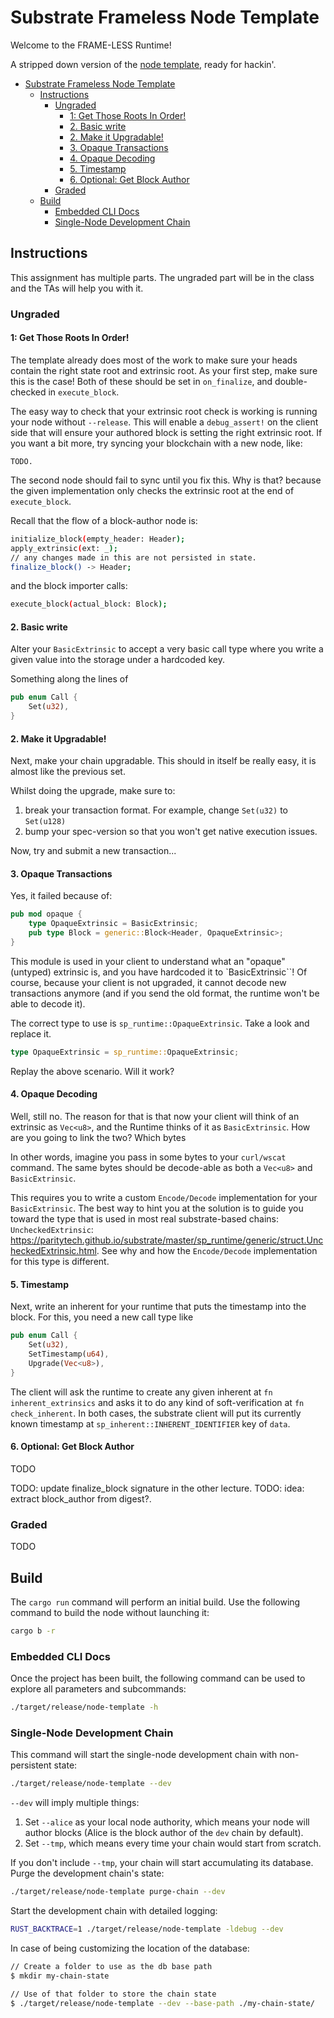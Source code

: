 # Substrate Frameless Node Template

Welcome to the FRAME-LESS Runtime!

A stripped down version of the [node
template](https://github.com/substrate-developer-hub/substrate-node-template), ready for hackin'.

- [Substrate Frameless Node Template](#substrate-frameless-node-template)
  - [Instructions](#instructions)
    - [Ungraded](#ungraded)
      - [1: Get Those Roots In Order!](#1-get-those-roots-in-order)
      - [2. Basic write](#2-basic-write)
      - [2. Make it Upgradable!](#2-make-it-upgradable)
      - [3. Opaque Transactions](#3-opaque-transactions)
      - [4. Opaque Decoding](#4-opaque-decoding)
      - [5. Timestamp](#5-timestamp)
      - [6. Optional: Get Block Author](#6-optional-get-block-author)
    - [Graded](#graded)
  - [Build](#build)
    - [Embedded CLI Docs](#embedded-cli-docs)
    - [Single-Node Development Chain](#single-node-development-chain)


## Instructions

This assignment has multiple parts. The ungraded part will be in the class and the TAs will help you
with it.

### Ungraded

#### 1: Get Those Roots In Order!

The template already does most of the work to make sure your heads contain the right state root and
extrinsic root. As your first step, make sure this is the case! Both of these should be set in
`on_finalize`, and double-checked in `execute_block`.

The easy way to check that your extrinsic root check is working is running your node without
`--release`. This will enable a `debug_assert!` on the client side that will ensure your authored
block is setting the right extrinsic root. If you want a bit more, try syncing your blockchain with
a new node, like:

```
TODO.
```

The second node should fail to sync until you fix this. Why is that? because the given
implementation only checks the extrinsic root at the end of `execute_block`.

Recall that the flow of a block-author node is:

```sh
initialize_block(empty_header: Header);
apply_extrinsic(ext: _);
// any changes made in this are not persisted in state.
finalize_block() -> Header;
```

and the block importer calls:

```sh
execute_block(actual_block: Block);
```

#### 2. Basic write

Alter your `BasicExtrinsic` to accept a very basic call type where you write a given value into the
storage under a hardcoded key.

Something along the lines of

```rust
pub enum Call {
	Set(u32),
}
```

#### 2. Make it Upgradable!

Next, make your chain upgradable. This should in itself be really easy, it is almost like the
previous set.

Whilst doing the upgrade, make sure to:

1. break your transaction format. For example, change `Set(u32)` to `Set(u128)`
2. bump your spec-version so that you won't get native execution issues.

Now, try and submit a new transaction...

#### 3. Opaque Transactions

Yes, it failed because of:

```rust
pub mod opaque {
	type OpaqueExtrinsic = BasicExtrinsic;
	pub type Block = generic::Block<Header, OpaqueExtrinsic>;
}
```

This module is used in your client to understand what an "opaque" (untyped) extrinsic is, and you
have hardcoded it to `BasicExtrinsic``! Of course, because your client is not upgraded, it cannot
decode new transactions anymore (and if you send the old format, the runtime won't be able to decode
it).

The correct type to use is `sp_runtime::OpaqueExtrinsic`. Take a look and replace it.

```rust
type OpaqueExtrinsic = sp_runtime::OpaqueExtrinsic;
```

Replay the above scenario. Will it work?

#### 4. Opaque Decoding

Well, still no. The reason for that is that now your client will think of an extrinsic as `Vec<u8>`,
and the Runtime thinks of it as `BasicExtrinsic`. How are you going to link the two? Which bytes

In other words, imagine you pass in some bytes to your `curl/wscat` command. The same bytes should
be decode-able as both a `Vec<u8>` and `BasicExtrinsic`.

This requires you to write a custom `Encode/Decode` implementation for your `BasicExtrinsic`. The
best way to hint you at the solution is to guide you toward the type that is used in most real
substrate-based chains: `UncheckedExtrinsic`:
https://paritytech.github.io/substrate/master/sp_runtime/generic/struct.UncheckedExtrinsic.html. See
why and how the `Encode/Decode` implementation for this type is different.

#### 5. Timestamp

Next, write an inherent for your runtime that puts the timestamp into the block. For this, you need a new call type like

```rust
pub enum Call {
	Set(u32),
	SetTimestamp(u64),
	Upgrade(Vec<u8>),
}
```

The client will ask the runtime to create any given inherent at `fn inherent_extrinsics` and asks it
to do any kind of soft-verification at `fn check_inherent`. In both cases, the substrate client will
put its currently known timestamp at `sp_inherent::INHERENT_IDENTIFIER` key of `data`.

#### 6. Optional: Get Block Author

TODO


TODO: update finalize_block signature in the other lecture.
TODO: idea: extract block_author from digest?.


### Graded

TODO

## Build

The `cargo run` command will perform an initial build. Use the following command to build the node without launching it:

```sh
cargo b -r
```

### Embedded CLI Docs

Once the project has been built, the following command can be used to explore all parameters and subcommands:

```sh
./target/release/node-template -h
```

### Single-Node Development Chain

This command will start the single-node development chain with non-persistent state:

```bash
./target/release/node-template --dev
```

`--dev` will imply multiple things:

1. Set `--alice` as your local node authority, which means your node will author blocks (Alice is the block author of the `dev` chain by default).
2. Set `--tmp`, which means every time your chain would start from scratch.

If you don't include `--tmp`, your chain will start accumulating its database. Purge the development chain's state:

```bash
./target/release/node-template purge-chain --dev
```

Start the development chain with detailed logging:

```bash
RUST_BACKTRACE=1 ./target/release/node-template -ldebug --dev
```

In case of being customizing the location of the database:

```bash
// Create a folder to use as the db base path
$ mkdir my-chain-state

// Use of that folder to store the chain state
$ ./target/release/node-template --dev --base-path ./my-chain-state/
```
